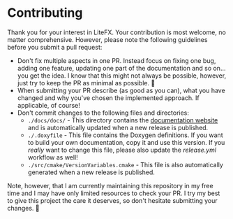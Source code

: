 ﻿# Contributing

Thank you for your interest in LiteFX. Your contribution is most welcome, no matter comprehensive. However, please note the following guidelines before you submit a pull request:

- Don't fix multiple aspects in one PR. Instead focus on fixing one bug, adding one feature, updating one part of the documentation and so on... you get the idea. I know that this might not always be possible, however, just try to keep the PR as minimal as possible. 🙂
- When submitting your PR describe (as good as you can), what you have changed and why you've chosen the implemented approach. If applicable, of course!
- Don't commit changes to the following files and directories:
  - `./docs/docs/` - This directory contains the [documentation website](https://litefx.crudolph.io/docs/) and is automatically updated when a new release is published.
  - `./.doxyfile` - This file contains the Doxygen definitions. If you want to build your own documentation, copy it and use this version. If you *really* want to change this file, please also update the *release.yml* workflow as well!
  - `./src/cmake/VersionVariables.cmake` - This file is also automatically generated when a new release is published.

Note, however, that I am currently maintaining this repository in my free time and I may have only limited resources to check your PR. I try my best to give this project the care it deserves, so don't hesitate submitting your changes. 🚀